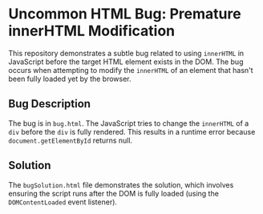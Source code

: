 # Uncommon HTML Bug: Premature innerHTML Modification

This repository demonstrates a subtle bug related to using `innerHTML` in JavaScript before the target HTML element exists in the DOM.  The bug occurs when attempting to modify the `innerHTML` of an element that hasn't been fully loaded yet by the browser.

## Bug Description

The bug is in `bug.html`. The JavaScript tries to change the `innerHTML` of a `div` before the `div` is fully rendered. This results in a runtime error because `document.getElementById` returns null. 

## Solution

The `bugSolution.html` file demonstrates the solution, which involves ensuring the script runs after the DOM is fully loaded (using the `DOMContentLoaded` event listener).

